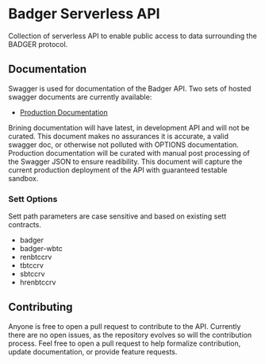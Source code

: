 # Badger Serverless API

Collection of serverless API to enable public access to data surrounding the BADGER protocol.

## Documentation

Swagger is used for documentation of the Badger API.
Two sets of hosted swagger documents are currently available: 

- [Production Documentation](https://docs.sett.vision/)

Brining documentation will have latest, in development API and will not be curated.
This document makes no assurances it is accurate, a valid swagger doc, or otherwise not polluted with OPTIONS documentation.
Production documentation will be curated with manual post processing of the Swagger JSON to ensure readibility.
This document will capture the current production deployment of the API with guaranteed testable sandbox.

### Sett Options 

Sett path parameters are case sensitive and based on existing sett contracts.

- badger
- badger-wbtc
- renbtccrv
- tbtccrv
- sbtccrv
- hrenbtccrv

## Contributing

Anyone is free to open a pull request to contribute to the API.
Currently there are no open issues, as the repository evolves so will the contribution process.
Feel free to open a pull request to help formalize contribution, update documentation, or provide feature requests.

